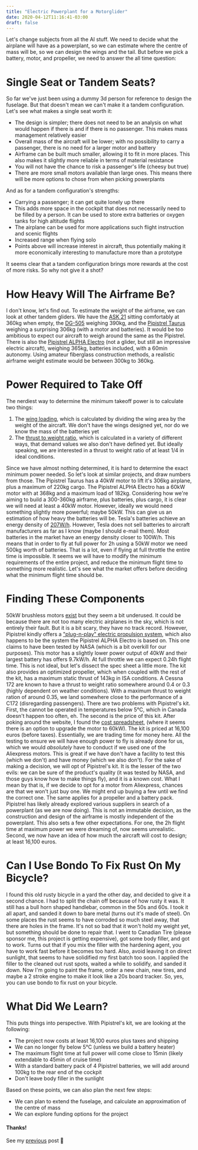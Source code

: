 ```yaml
---
title: "Electric Powerplant for a Motorglider"
date: 2020-04-12T11:16:41-03:00
draft: false
---
```


Let's change subjects from all the AI stuff. We need to decide what the airplane will have as a powerplant, so we can estimate where the centre of mass will be, so we can design the wings and the tail. But before we pick a battery, motor, and propeller, we need to answer the all time question:

# Single Seat or Tandem Seats?

So far we've just been using a dummy 3d person for reference to design the fuselage. But that doesn't mean we can't make it a tandem configuration. Let's see what makes a single seat worth it:

* The design is simpler; there does not need to be an analysis on what would happen if there is and if there is no passenger. This makes mass management relatively easier
* Overall mass of the aircraft will be lower; with no possibility to carry a passenger, there is no need for a larger motor and battery
* Airframe can be built much smaller, allowing it to fit in more places. This also makes it slightly more reliable in terms of material resistance
* You will not have the chance to risk a passenger's life (cheesy but true)
* There are more small motors available than large ones. This means there will be more options to chose from when picking powerplants

And as for a tandem configuration's strengths:

* Carrying a passenger; it can get quite lonely up there
* This adds more space in the cockpit that does not necessarily need to be filled by a person. It can be used to store extra batteries or oxygen tanks for high altitude flights
* The airplane can be used for more applications such flight instruction and scenic flights
* Increased range when flying solo
* Points above will increase interest in aircraft, thus potentially making it more economically interesting to manufacture more than a prototype

It seems clear that a tandem configuration brings more rewards at the cost of more risks. So why not give it a shot?

# How Heavy Will The Airframe Be?

I don't know, let's find out. To estimate the weight of the airframe, we can look at other tandem gliders. We have the [ASK 21](https://en.wikipedia.org/wiki/Schleicher_ASK_21#Specifications_(ASK_21)) sitting comfortably at 360kg when empty, the [DG-505](https://en.wikipedia.org/wiki/Glaser-Dirks_DG-500#Specifications_(Elan_Trainer)) weighing 390kg, and the [Pipistrel Taurus](https://en.wikipedia.org/wiki/Pipistrel_Taurus#Specifications) weighing a surprising 306kg (with a motor and batteries). It would be too ambitious to expect our aircraft to weigh around the same as the Pipistrel. There is also the [Pipistrel ALPHA Electro](https://www.pipistrel-aircraft.com/aircraft/electric-flight/alpha-electro/) (not a glider, but still an impressive electric aircraft), weighing 365kg, batteries included, with a 60min autonomy. Using amateur fiberglass construction methods, a realistic airframe weight estimate would be between 300kg to 360kg.

# Power Required to Take Off

The nerdiest way to determine the minimum takeoff power is to calculate two things:

1. The [wing loading](https://en.wikipedia.org/wiki/Wing_loading), which is calculated by dividing the wing area by the weight of the aircraft. We don't have the wings designed yet, nor do we know the mass of the batteries yet
2. The [thrust to weight ratio](https://en.wikipedia.org/wiki/Thrust-to-weight_ratio), which is calculated in a variety of different ways, that demand values we also don't have defined yet. But ideally speaking, we are interested in a thrust to weight ratio of at least 1/4 in ideal conditions.

Since we have almost nothing determined, it is hard to determine the exact minimum power needed. So let's look at similar projects, and draw numbers from those. The Pipistrel Taurus has a 40kW motor to lift it's 306kg airplane, plus a maximum of 220kg cargo. The Pipistrel ALPHA Electro has a 60kW motor with at 368kg and a maximum load of 182kg. Considering how we're aiming to build a 300-360kg airframe, plus batteries, plus cargo, it is clear we will need at least a 40kW motor. However, ideally we would need something slightly more powerful; maybe 50kW. This can give us an estimation of how heavy the batteries will be. Tesla's batteries achieve an energy density of [207W/h](https://www.extremetech.com/extreme/285666-did-tesla-buy-maxwell-for-its-ultracapacitors-or-higher-density-batteries). However, Tesla does not sell batteries to aircraft manufacturers as far as I know (maybe I should e-mail them). Most batteries in the market have an energy density closer to 100W/h. This means that in order to fly at full power for 2h using a 50kW motor we need 500kg worth of batteries. That is a lot, even if flying at full throttle the entire time is impossible. It seems we will have to modify the minimum requirements of the entire project, and reduce the minimum flight time to something more realistic. Let's see what the market offers before deciding what the minimum flight time should be.

# Finding These Components

50kW brushless motors [exist](https://www.aliexpress.com/item/4000068504469.html?src=google&src=google&albch=shopping&acnt=494-037-6276&isdl=y&slnk=&plac=&mtctp=&albbt=Google_7_shopping&aff_platform=google&aff_short_key=UneMJZVf&&albagn=888888&albcp=9309943343&albag=90987094781&trgt=297309937645&crea=en4000068504469&netw=u&device=c&albpg=297309937645&albpd=en4000068504469&gclid=EAIaIQobChMIsremnKX66AIVS5yzCh3SAQPhEAkYAyABEgIdCvD_BwE&gclsrc=aw.ds) but they seem a bit underused. It could be because there are not too many electric airplanes in the sky, which is not entirely their fault. But it is a bit scary, they have no track record. However, Pipistrel kindly offers a ["plug-n-play" electric propulsion system](https://www.pipistrel-usa.com/electric-propulsion/), which also happens to be the system the Pipistrel ALPHA Electro is based on. This one claims to have been tested by NASA (which is a bit overkill for our purposes). This motor has a slightly lower power output of 40kW and their largest battery has offers 9.7kW/h. At full throttle we can expect 0.24h flight time. This is not ideal, but let's dissect the spec sheet a little more. The kit also provides an optimized propeller, which when coupled with the rest of the kit, has a maximum static thrust of 143kg in ISA conditions. A Cessna 172 are known to have a thrust to weight ratio somewhere around 0.4 or 0.3 (highly dependent on weather conditions). With a maximum thrust to weight ration of around 0.35, we land somewhere close to the performance of a C172 (disregarding passengers). There are two problems with Pipistrel's kit. First, the cannot be operated in temperatures below 5°C, which in Canada doesn't happen too often, eh. The second is the price of this kit. After poking around the website, I found the [cost spreadsheet](https://www.pipistrel-prices.com/configurator/configure/647/), (where it seems there is an option to upgrade the motor to 60kW). The kit is priced at 16,100 euros (before taxes). Essentially, we are trading time for money here. All the testing to ensure we will have enough power to fly is already done for us, which we would *absolutely* have to conduct if we used one of the Aliexpress motors. This is great if we have don't have a facility to test this (which we don't) and have money (which we also don't). For the sake of making a decision, we will opt of Pipistrel's kit. It is the lesser of the two evils: we can be sure of the product's quality (it was tested by NASA, and those guys know how to make things fly), and it is a known cost. What I mean by that is, if we decide to opt for a motor from Aliexpress, chances are that we won't just buy one. We might end up buying a few until we find the correct one. The same applies for a propeller and a battery pack. Pipistrel has likely already explored various suppliers in search of a powerplant (as we are now doing). This is not an immutable decision, as the construction and design of the airframe is mostly independent of the powerplant. This also sets a few other expectations. For one, the 2h flight time at maximum power we were dreaming of, now seems unrealistic. Second, we now have an idea of how much the aircraft will cost to design; at least 16,100 euros.

# Can I Use Bondo To Fix Rust On My Bicycle?

I found this old rusty bicycle in a yard the other day, and decided to give it a second chance. I had to split the chain off because of how rusty it was. It still has a bull horn shaped handlebar, common in the 50s and 60s. I took it all apart, and sanded it down to bare metal (turns out it's made of steel). On some places the rust seems to have corroded so much steel away, that there are holes in the frame. It's not so bad that it won't hold my weight yet, but something should be done to repair that. I went to Canadian Tire (please sponsor me, this project is getting expensive), got some body filler, and got to work. Turns out that if you mix the filler with the hardening agent, you have to work fast before it becomes too hard. Also, avoid leaving it on direct sunlight, that seems to have solidified my first batch too soon. I applied the filler to the cleaned out rust spots, waited a while to solidify, and sanded it down. Now I'm going to paint the frame, order a new chain, new tires, and maybe a 2 stroke engine to make it look like a 20s board tracker. So, yes, you can use bondo to fix rust on your bicycle.

# What Did We Learn?

This puts things into perspective. With Pipistrel's kit, we are looking at the following:

* The project now costs at least 16,100 euros plus taxes and shipping
* We can no longer fly below 5°C (unless we build a battery heater)
* The maximum flight time at full power will come close to 15min (likely extendable to 45min of cruise time)
* With a standard battery pack of 4 Pipistrel batteries, we will add around 100kg to the rear end of the cockpit
* Don't leave body filler in the sunlight

Based on these points, we can also plan the next few steps:

* We can plan to extend the fuselage, and calculate an approximation of the centre of mass
* We can explore funding options for the project

#### Thanks!

See my [previous](/post/using-ai-to-optimize-a-fuselage-part-two/) post 🙂
